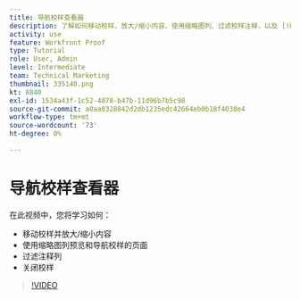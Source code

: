 ```yaml
---
title: 导航校样查看器
description: 了解如何移动校样、放大/缩小内容、使用缩略图列、过滤校样注释，以及 [!DNL  Workfront] 校对查看器。
activity: use
feature: Workfront Proof
type: Tutorial
role: User, Admin
level: Intermediate
team: Technical Marketing
thumbnail: 335140.png
kt: 8840
exl-id: 1534a43f-1c52-4078-b47b-11d96b7b5c98
source-git-commit: a0aa8328842d2db1235edc42664eb0b18f4038e4
workflow-type: tm+mt
source-wordcount: '73'
ht-degree: 0%

---
```


# 导航校样查看器

在此视频中，您将学习如何：

* 移动校样并放大/缩小内容
* 使用缩略图列预览和导航校样的页面
* 过滤注释列
* 关闭校样

>[!VIDEO](https://video.tv.adobe.com/v/335140/?quality=12)

<!-- 
## Learn more
* Review a static proof
* Search within a proof
* Compare proofs
* Configure proofing viewer settings
* View the [!DNL Workfront] object associated with a proof
* Share a proof from the proofing viewer
* Print a proof summary within [!DNL Workfront]
-->
